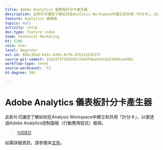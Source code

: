 ```yaml
---
title: Adobe Analytics 儀表板計分卡產生器
description: 此影片可讓您了解如何在Analysis Workspace中建立和共用「計分卡」，以便透過Adobe Analytics控制面板（行動應用程式）檢視。
feature: Analytics 儀表板
topics: null
activity: setup
doc-type: feature video
team: Technical Marketing
kt: 5286
role: User
level: Beginner
exl-id: 05bc39ad-b45c-4393-8cfb-47b215228377
source-git-commit: 32424f3f2b05952fe4df9ea91dcbe51684cee905
workflow-type: tm+mt
source-wordcount: '71'
ht-degree: 38%

---
```


# Adobe Analytics 儀表板計分卡產生器

此影片可讓您了解如何在Analysis Workspace中建立和共用「計分卡」，以便透過Adobe Analytics控制面板（行動應用程式）檢視。

>[!VIDEO](https://video.tv.adobe.com/v/34544/?quality=12)

如需詳細資訊，請參閱本[文件](https://docs.adobe.com/help/zh-Hant/analytics/analyze/mobapp/home.html)。

